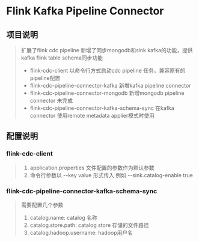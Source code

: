 # Flink Kafka Pipeline Connector

## 项目说明
> 扩展了flink cdc pipeline 新增了同步mongodb和sink kafka的功能，提供kafka flink table schema同步功能
> - flink-cdc-client 以命令行方式启动cdc pipeline 任务，兼容原有的pipeline配置
> - flink-cdc-pipeline-connector-kafka 新增kafka pipeline connector
> - flink-cdc-pipeline-connector-mongodb 新增mongodb pipeline connector 未完成
> - flink-cdc-pipeline-connector-kafka-schema-sync 在kafka connector 使用remote metadata applier模式时使用

## 配置说明

### flink-cdc-client
  > 1. application.properties 文件配置的参数作为默认参数
  > 2. 命令行参数以 --key value 形式传入 例如 --sink.catalog-enable true
### flink-cdc-pipeline-connector-kafka-schema-sync
  > 需要配置几个参数
  > 1. catalog.name: catalog 名称
  > 2. catalog.store.path: catalog store 存储的文件路径
  > 3. catalog.hadoop.username: hadoop用户名

  
